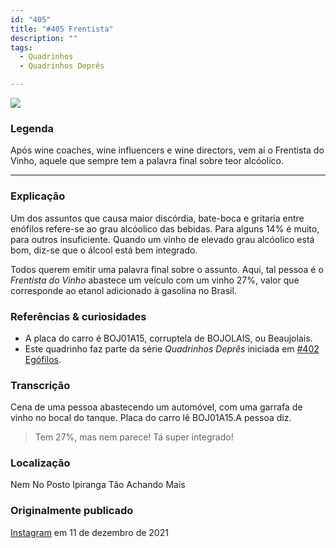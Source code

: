 ```yaml
---
id: "405"
title: "#405 Frentista"
description: ""
tags:
  - Quadrinhos
  - Quadrinhos Deprês

---
```


![](https://bebiodicionario-com.s3.amazonaws.com/media/posts/202112/265684383_310012357640819_5289175901620727537_n_17945139511648770.jpg)

### Legenda

Após wine coaches, wine influencers e wine directors, vem aí o Frentista do Vinho, aquele que sempre tem a palavra final sobre teor alcóolico.

---

### Explicação

Um dos assuntos que causa maior discórdia, bate-boca e gritaria entre enófilos refere-se ao grau alcóolico das bebidas. Para alguns 14% é muito, para outros insuficiente. Quando um vinho de elevado grau alcóolico está bom, diz-se que o álcool está bem integrado.

Todos querem emitir uma palavra final sobre o assunto. Aqui, tal pessoa é o *Frentista do Vinho* abastece um veículo com um vinho 27%,  valor que corresponde ao etanol adicionado à gasolina no Brasil.

### Referências & curiosidades
- A placa do carro é BOJ01A15, corruptela de BOJOLAIS, ou Beaujolais.
- Este quadrinho faz parte da série *Quadrinhos Deprês* iniciada em [#402 Egófilos](402/).

### Transcrição
Cena de uma pessoa abastecendo um automóvel, com uma garrafa de vinho no bocal do tanque. Placa do carro lê BOJ01A15.A pessoa diz.
> Tem 27%, mas nem parece!
> Tá super integrado!

### Localização

Nem No Posto Ipiranga Tão Achando Mais

### Originalmente publicado

[Instagram](https://www.instagram.com/p/CXXGO1UsoxV/) em 11 de dezembro de 2021
